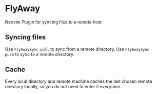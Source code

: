 # FlyAway
Neovim Plugin for syncing files to a remote host

## Syncing files

Use `FlyAwaySync pull` to sync from a remote directory.
Use `FlyAwaySync push` to sync to a remote directory.

## Cache

Every local directory and remote machine caches the last chosen remote directory locally, so you do not need to enter it everytime.
